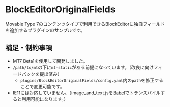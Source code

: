 # BlockEditorOriginalFields

Movable Type 7のコンテンツタイプで利用できるBlockEditorに独自フィールドを追加するプラグインのサンプルです。

## 補足・制約事項

- MT7 Beta1を使用して開発しました。
- `/path/to/mt`の下に`mt-static`がある前提になっています。（改良に向けフィードバックを提出済み）
    - `plugins/BlockEditorOriginalFields/config.yaml`内の`path`を修正することで変更可能です。
- IE11には対応していません。（image_and_text.jsを[Babel](https://babeljs.io/)でトランスパイルすると利用可能になります。）
